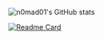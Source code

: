 <!--
### Hi there 👋

**n0mad01/n0mad01** is a ✨ _special_ ✨ repository because its `README.md` (this file) appears on your GitHub profile.

Here are some ideas to get you started:

- 🔭 I’m currently working on ...
- 🌱 I’m currently learning ...
- 👯 I’m looking to collaborate on ...
- 🤔 I’m looking for help with ...
- 💬 Ask me about ...
- 📫 How to reach me: ...
- 😄 Pronouns: ...
- ⚡ Fun fact: ...

[![Top Langs](https://github-readme-stats.vercel.app/api/top-langs/?username=n0mad01&layout=compact)](https://github.com/anuraghazra/github-readme-stats)
-->


![n0mad01's GitHub stats](https://github-readme-stats.vercel.app/api?username=n0mad01&show_icons=true&theme=default_repocard)

[![Readme Card](https://github-readme-stats.vercel.app/api/pin/?username=n0mad01&repo=StudioProcess/rvp)](https://github.com/anuraghazra/github-readme-stats)
